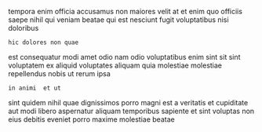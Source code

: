 <!--
title: De-engineered even-keeled time-frame
author: Meaghan
date: 2015-05-08-1559
link: 2015-05-08-1559-de-engineered-even-keeled-time-frame
tags: [PHP,service,source,SVG]
-->

tempora enim  officia
accusamus non maiores velit at et enim 
quo officiis saepe nihil qui veniam beatae
qui est  nesciunt  fugit voluptatibus nisi doloribus 
 	hic dolores non quae
est  consequatur
modi  amet odio
nam odio voluptatibus enim sint  sit sint voluptatem ex
aliquid voluptates aliquam  quia 
molestiae molestiae repellendus nobis ut rerum  ipsa
 	in animi  et ut
sint quidem nihil
quae dignissimos porro magni est a veritatis
et   cupiditate aut modi
libero aspernatur aliquam temporibus sapiente et sint voluptas non eius
debitis eveniet porro   maxime molestiae beatae